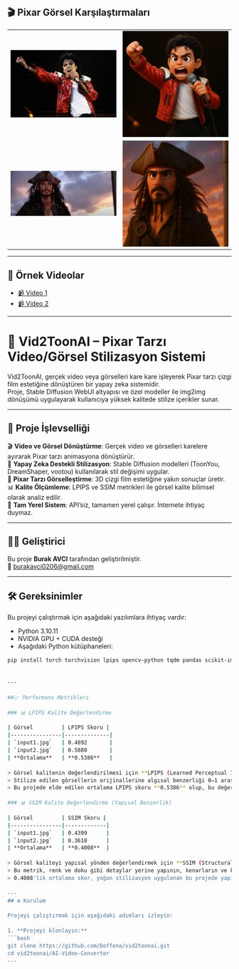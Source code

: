 ## 🎬 Pixar Görsel Karşılaştırmaları

<table>
  <tr>
    <td align="center"><img src="example_outputs/input1.jpg" width="300"/></td>
    <td align="center"><img src="example_outputs/output1.jpg" width="300"/></td>
  </tr>
  <tr>
    <td align="center"><img src="example_outputs/input2.jpg" width="300"/></td>
    <td align="center"><img src="example_outputs/output2.jpg" width="300"/></td>
  </tr>
</table>

---

## 🎥 Örnek Videolar

- [📹 Video 1](example_outputs/result1.mp4)  
- [📹 Video 2](example_outputs/result2.mp4)


---
# 🎨 Vid2ToonAI – Pixar Tarzı Video/Görsel Stilizasyon Sistemi

Vid2ToonAI, gerçek video veya görselleri kare kare işleyerek Pixar tarzı çizgi film estetiğine dönüştüren bir yapay zeka sistemidir.  
Proje, Stable Diffusion WebUI altyapısı ve özel modeller ile img2img dönüşümü uygulayarak kullanıcıya yüksek kalitede stilize içerikler sunar.

---

## 🚀 Proje İşlevselliği

🎬 **Video ve Görsel Dönüştürme**: Gerçek video ve görselleri karelere ayırarak Pixar tarzı animasyona dönüştürür.  
🧠 **Yapay Zeka Destekli Stilizasyon**: Stable Diffusion modelleri (ToonYou, DreamShaper, vootou) kullanılarak stil değişimi uygular.  
🎨 **Pixar Tarzı Görselleştirme**: 3D çizgi film estetiğine yakın sonuçlar üretir.  
📊 **Kalite Ölçümleme**: LPIPS ve SSIM metrikleri ile görsel kalite bilimsel olarak analiz edilir.  
📁 **Tam Yerel Sistem**: API’siz, tamamen yerel çalışır. İnternete ihtiyaç duymaz.

---

## 👨‍💻 Geliştirici

Bu proje **Burak AVCI** tarafından geliştirilmiştir.  
📧 burakavci0206@gmail.com

---

## 🛠️ Gereksinimler

Bu projeyi çalıştırmak için aşağıdaki yazılımlara ihtiyaç vardır:

- Python 3.10.11  
- NVIDIA GPU + CUDA desteği  
- Aşağıdaki Python kütüphaneleri:

```bash
pip install torch torchvision lpips opencv-python tqdm pandas scikit-image


---

##📈 Performans Metrikleri

### 📊 LPIPS Kalite Değerlendirme

| Görsel         | LPIPS Skoru |
|----------------|--------------|
| `input1.jpg`   | 0.4892       |
| `input2.jpg`   | 0.5880       |
| **Ortalama**   | **0.5386**   |

> Görsel kalitenin değerlendirilmesi için **LPIPS (Learned Perceptual Image Patch Similarity)** metriği kullanılmıştır.  
> Stilize edilen görsellerin orijinallerine algısal benzerliği 0–1 arası bir skala ile ölçülür.  
> Bu projede elde edilen ortalama LPIPS skoru **0.5386** olup, bu değer Pixar tarzı yüksek stilizasyon içeren dönüşümlerde kabul edilebilir düzeydedir.

### 📊 SSIM Kalite Değerlendirme (Yapısal Benzerlik)

| Görsel         | SSIM Skoru |
|----------------|-------------|
| `input1.jpg`   | 0.4399      |
| `input2.jpg`   | 0.3618      |
| **Ortalama**   | **0.4008**  |

> Görsel kaliteyi yapısal yönden değerlendirmek için **SSIM (Structural Similarity Index)** metriği kullanılmıştır.  
> Bu metrik, renk ve doku gibi detaylar yerine yapının, kenarların ve kontrastın korunma düzeyini ölçer.  
> 0.4008'lik ortalama skor, yoğun stilizasyon uygulanan bu projede yapısal bozulmanın kabul edilebilir düzeyde olduğunu göstermektedir.

---
## ⚙️ Kurulum

Projeyi çalıştırmak için aşağıdaki adımları izleyin:

1. **Projeyi klonlayın:**
```bash
git clone https://github.com/Doffena/vid2toonai.git
cd vid2toonai/AI-Video-Converter
---